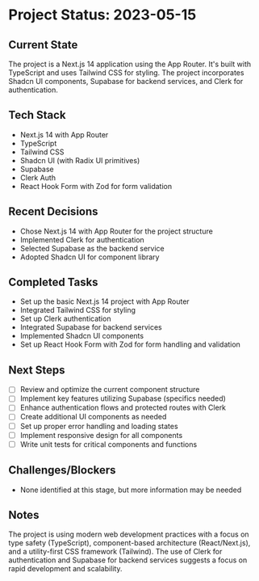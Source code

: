 # Project Status: 2023-05-15

## Current State
The project is a Next.js 14 application using the App Router. It's built with TypeScript and uses Tailwind CSS for styling. The project incorporates Shadcn UI components, Supabase for backend services, and Clerk for authentication.

## Tech Stack
- Next.js 14 with App Router
- TypeScript
- Tailwind CSS
- Shadcn UI (with Radix UI primitives)
- Supabase
- Clerk Auth
- React Hook Form with Zod for form validation

## Recent Decisions
- Chose Next.js 14 with App Router for the project structure
- Implemented Clerk for authentication
- Selected Supabase as the backend service
- Adopted Shadcn UI for component library

## Completed Tasks
- Set up the basic Next.js 14 project with App Router
- Integrated Tailwind CSS for styling
- Set up Clerk authentication
- Integrated Supabase for backend services
- Implemented Shadcn UI components
- Set up React Hook Form with Zod for form handling and validation

## Next Steps
- [ ] Review and optimize the current component structure
- [ ] Implement key features utilizing Supabase (specifics needed)
- [ ] Enhance authentication flows and protected routes with Clerk
- [ ] Create additional UI components as needed
- [ ] Set up proper error handling and loading states
- [ ] Implement responsive design for all components
- [ ] Write unit tests for critical components and functions

## Challenges/Blockers
- None identified at this stage, but more information may be needed

## Notes
The project is using modern web development practices with a focus on type safety (TypeScript), component-based architecture (React/Next.js), and a utility-first CSS framework (Tailwind). The use of Clerk for authentication and Supabase for backend services suggests a focus on rapid development and scalability.